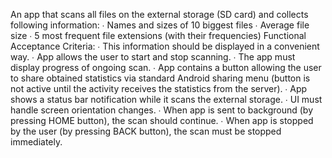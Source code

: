 An app that scans all files on the external storage (SD card) and collects following information:
∙ Names and sizes of 10 biggest files
∙ Average file size
∙ 5 most frequent file extensions (with their frequencies)
Functional Acceptance Criteria:
∙ This information should be displayed in a convenient way.
∙ App allows the user to start and stop scanning.
∙ The app must display progress of ongoing scan.
∙ App contains a button allowing the user to share obtained statistics via standard Android
sharing menu (button is not active until the activity receives the statistics from the server).
∙ App shows a status bar notification while it scans the external storage.
∙ UI must handle screen orientation changes.
∙ When app is sent to background (by pressing HOME button), the scan should continue.
∙ When app is stopped by the user (by pressing BACK button), the scan must be stopped
immediately.